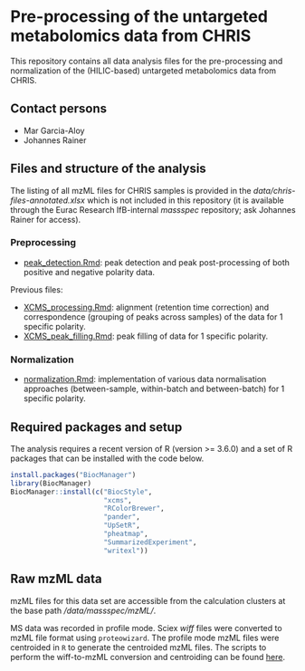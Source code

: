# Pre-processing of the untargeted metabolomics data from CHRIS

This repository contains all data analysis files for the pre-processing and
normalization of the (HILIC-based) untargeted metabolomics data from CHRIS.

## Contact persons

- Mar Garcia-Aloy
- Johannes Rainer

## Files and structure of the analysis

The listing of all mzML files for CHRIS samples is provided in the
*data/chris-files-annotated.xlsx* which is not included in this repository (it
is available through the Eurac Research IfB-internal *massspec* repository; ask
Johannes Rainer for access).

### Preprocessing

- [peak_detection.Rmd](peak_detection.Rmd): peak detection and peak
  post-processing of both positive and negative polarity data.

Previous files:
- [XCMS_processing.Rmd](XCMS_processing.Rmd): alignment (retention
  time correction) and correspondence (grouping of peaks across samples)
  of the data for 1 specific polarity.
- [XCMS_peak_filling.Rmd](XCMS_peak_filling.Rmd): peak filling of data for 1 specific polarity.

### Normalization

- [normalization.Rmd](normalization.Rmd): implementation of various data
normalisation approaches (between-sample, within-batch and between-batch) for 1 specific polarity.

## Required packages and setup

The analysis requires a recent version of R (version >= 3.6.0) and a set of R
packages that can be installed with the code below.

```r
install.packages("BiocManager")
library(BiocManager)
BiocManager::install(c("BiocStyle",
                       "xcms",
                       "RColorBrewer",
                       "pander",
                       "UpSetR",
                       "pheatmap",
                       "SummarizedExperiment",
                       "writexl"))

```

## Raw mzML data

mzML files for this data set are accessible from the calculation clusters at the
base path */data/massspec/mzML/*.

MS data was recorded in profile mode. Sciex *wiff* files were converted to mzML
file format using `proteowizard`. The profile mode mzML files were centroided in
`R` to generate the centroided mzML files. The scripts to perform the
wiff-to-mzML conversion and centroiding can be found
[here](https://github.com/EuracBiomedicalResearch/batch_centroid).
